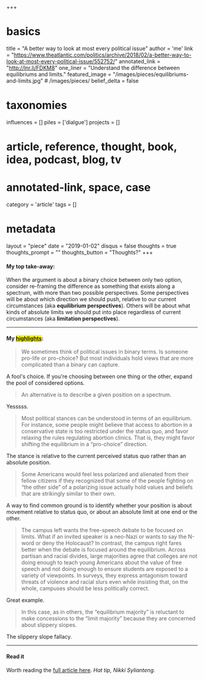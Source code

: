 +++
# basics
title     		 	= "A better way to look at most every political issue"
author    		 	= 'me'
link      		 	= "https://www.theatlantic.com/politics/archive/2018/02/a-better-way-to-look-at-most-every-political-issue/552752/"
annotated_link	= "http://lnr.li/FDKM8"
one_liner 		 	= "Understand the difference between equilibriums and limits."
featured_image 	= "/images/pieces/equilibriums-and-limits.jpg" # /images/pieces/
belief_delta   	= false

# taxonomies
influences		 	= []
piles     		 	= ['dialgue']
projects			 	= []

# article, reference, thought, book, idea, podcast, blog, tv
# annotated-link, space, case
category  		 	= 'article'
tags					 	= []

# metadata
layout	    	 	= "piece"
date      		 	= "2019-01-02"
disqus    		 	= false
thoughts			 	= true
thoughts_prompt = ""
thoughts_button = "Thoughts?"
+++

#### My top take-away:

When the argument is about a binary choice between only two option, consider re-framing the difference as something that exists along a spectrum, with more than two possible perspectives. Some perspectives will be about which direction we should push, relative to our current circumstances (aka **equilibrium perspectives**). Others will be about what kinds of absolute limits we should put into place regardless of current circumstances (aka **limitation perspectives**). 

----

#### My <mark>[highlights](http://lnr.li/FDKM8)</mark>:

> We sometimes think of political issues in binary terms. Is someone pro-life or pro-choice? But most individuals hold views that are more complicated than a binary can capture.

A fool's choice. If you're choosing between one thing or the other, expand the pool of considered options.


> An alternative is to describe a given position on a spectrum.

Yesssss.


> Most political stances can be understood in terms of an equilibrium. For instance, some people might believe that access to abortion in a conservative state is too restricted under the status quo, and favor relaxing the rules regulating abortion clinics. That is, they might favor shifting the equilibrium in a “pro-choice” direction.

The stance is relative to the current perceived status quo rather than an absolute position.


> Some Americans would feel less polarized and alienated from their fellow citizens if they recognized that some of the people fighting on “the other side” of a polarizing issue actually hold values and beliefs that are strikingly similar to their own.

A way to find common ground is to identify whether your position is about movement relative to status quo, or about an absolute limit at one end or the other.


> The campus left wants the free-speech debate to be focused on limits. What if an invited speaker is a neo-Nazi or wants to say the N-word or deny the Holocaust? In contrast, the campus right fares better when the debate is focused around the equilibrium. Across partisan and racial divides, large majorities agree that colleges are not doing enough to teach young Americans about the value of free speech and not doing enough to ensure students are exposed to a variety of viewpoints. In surveys, they express antagonism toward threats of violence and racial slurs even while insisting that, on the whole, campuses should be less politically correct.

Great example.


> In this case, as in others, the “equilibrium majority” is reluctant to make concessions to the “limit majority” because they are concerned about slippery slopes.

The slippery slope fallacy.

----

#### Read it

Worth reading the [full article here](https://www.theatlantic.com/politics/archive/2018/02/a-better-way-to-look-at-most-every-political-issue/552752/). *Hat tip, Nikki Sylianteng.*


